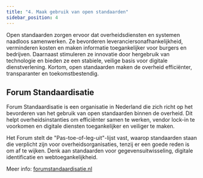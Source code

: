 ```yaml
---
title: "4. Maak gebruik van open standaarden"
sidebar_position: 4
---
```


Open standaarden zorgen ervoor dat overheidsdiensten en systemen naadloos samenwerken. Ze bevorderen leveranciersonafhankelijkheid, verminderen kosten en maken informatie toegankelijker voor burgers en bedrijven. Daarnaast stimuleren ze innovatie door hergebruik van technologie en bieden ze een stabiele, veilige basis voor digitale dienstverlening. Kortom, open standaarden maken de overheid efficiënter, transparanter en toekomstbestendig.

## Forum Standaardisatie

Forum Standaardisatie is een organisatie in Nederland die zich richt op het bevorderen van het gebruik van open standaarden binnen de overheid. Dit helpt overheidsinstanties om efficiënter samen te werken, vendor lock-in te voorkomen en digitale diensten toegankelijker en veiliger te maken.

Het Forum stelt de "Pas-toe-of-leg-uit"-lijst vast, waarop standaarden staan die verplicht zijn voor overheidsorganisaties, tenzij er een goede reden is om af te wijken. Denk aan standaarden voor gegevensuitwisseling, digitale identificatie en webtoegankelijkheid.

Meer info: [forumstandaardisatie.nl](https://forumstandaardisatie.nl)
